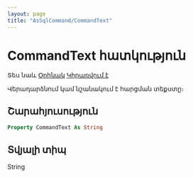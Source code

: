 ```yaml
---
layout: page
title: "AsSqlCommand/CommandText"
---
```

# CommandText հատկություն 

Տես նաև [Օրինակ](../../Examples/AsSqlCommand.md) [Կիրառվում է](../AsSqlCommand.md)

Վերադարձնում կամ նշանակում է հարցման տեքստը։

## Շարահյուսություն

``` vb
Property CommandText As String
```

## Տվյալի տիպ

String